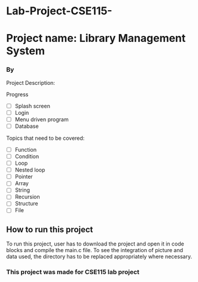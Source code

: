 # Lab-Project-CSE115-

[comment]: <> ()

# Project name: Library Management System 
<h3> By 
</h3>

<p>Project Description:</p>


Progress
- [ ] Splash screen
- [ ] Login
- [ ] Menu driven program                              
- [ ] Database

Topics that need to be covered:
- [ ] Function
- [ ] Condition
- [ ] Loop
- [ ] Nested loop
- [ ] Pointer
- [ ] Array
- [ ] String
- [ ] Recursion
- [ ] Structure
- [ ] File
<h2>How to run this project</h2>
To run this project, user has to download the project and open it in code blocks and compile the main.c file. To see the integration of picture and data used, the directory has to be replaced appropriately where necessary. 

<h3>This project was made for CSE115 lab project</h3>
